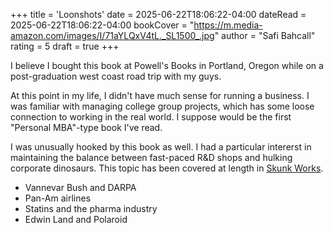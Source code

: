 +++
title = 'Loonshots'
date = 2025-06-22T18:06:22-04:00
dateRead = 2025-06-22T18:06:22-04:00
bookCover = "https://m.media-amazon.com/images/I/71aYLQxV4tL._SL1500_.jpg"
author = "Safi Bahcall"
rating = 5
draft = true
+++

I believe I bought this book at Powell's Books in Portland, Oregon while on a post-graduation west coast road trip with my guys.

At this point in my life, I didn't have much sense for running a business.
I was familiar with managing college group projects, which has some loose connection to working in the real world.
I suppose would be the first "Personal MBA"-type book I've read.

I was unusually hooked by this book as well. I had a particular intererst in maintaining the balance between fast-paced R&D shops and hulking corporate dinosaurs.
This topic has been covered at length in [Skunk Works](/books/skunk-works/).

- Vannevar Bush and DARPA
- Pan-Am airlines
- Statins and the pharma industry
- Edwin Land and Polaroid
